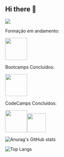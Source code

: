 ## Hi there 👋

<!--
**Thiagolvc/thiagolvc** is a ✨ _special_ ✨ repository because its `README.md` (this file) appears on your GitHub profile.

Here are some ideas to get you started:

- 🔭 I’m currently working on ...
- 🌱 I’m currently learning ...
- 👯 I’m looking to collaborate on ...
- 🤔 I’m looking for help with ...
- 💬 Ask me about ...
- 📫 How to reach me: ...
- 😄 Pronouns: ...
- ⚡ Fun fact: ...
-->

<a href="mailto:thiagooliveiracamargo10@gmail.com">
<img src="https://img.shields.io/badge/Gmail-D14836?style=for-the-badge&logo=gmail&logoColor=white"/>
</a>


Formação em andamento:

<img src="https://hermes.dio.me/tracks/aa71615b-e701-4cec-bb64-71ba6974c5fe.png" width="70">

Bootcamps Concluidos:

<img src="https://hermes.dio.me/tracks/608ecefd-1d10-42ea-9f58-3e7a4548ab3e.png" width="70">

CodeCamps Concluidos:

<img src="https://hermes.dio.me/tracks/e3092c08-98c4-4131-aec1-f3affe6db45d.png" width="70"><img src="https://hermes.dio.me/tracks/cc708075-49ef-4974-85ca-c9a33a19e32d.png" width="60">


![Anurag's GitHub stats](https://github-readme-stats.vercel.app/api?username=seu-username&show_icons=true&theme=radical)

![Top Langs](https://github-readme-stats.vercel.app/api/top-langs/?username=seu-username&layout=compact&theme=radical)

